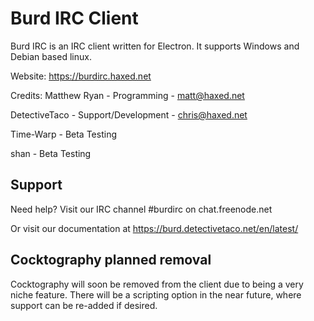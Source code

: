 # Burd IRC Client

Burd IRC is an IRC client written for Electron. It supports Windows and Debian based linux.

Website: https://burdirc.haxed.net

Credits:
Matthew Ryan - Programming - matt@haxed.net

DetectiveTaco - Support/Development - chris@haxed.net

Time-Warp - Beta Testing

shan - Beta Testing

## Support
Need help? Visit our IRC channel #burdirc on chat.freenode.net 

Or visit our documentation at https://burd.detectivetaco.net/en/latest/

## Cocktography planned removal
Cocktography will soon be removed from the client due to being a very niche feature. There will be a scripting option in the near future, where support can be re-added if desired.